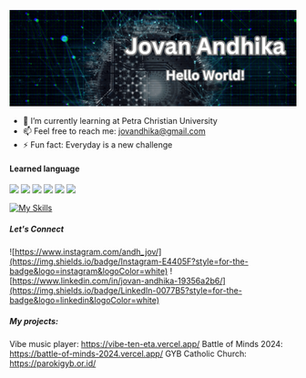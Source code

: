 ![Jovan Andhika](img/BannerProfile.png)

- 🔭 I’m currently learning at Petra Christian University
- 📫 Feel free to reach me: jovandhika@gmail.com
- ⚡ Fun fact: Everyday is a new challenge

#### Learned language
<!-- HTML -->
<img src="https://img.shields.io/badge/HTML5-E34F26?style=for-the-badge&logo=html5&logoColor=white"> <img src="https://img.shields.io/badge/CSS3-1572B6?style=for-the-badge&logo=css3&logoColor=white"> <img src="https://img.shields.io/badge/JavaScript-323330?style=for-the-badge&logo=javascript&logoColor=F7DF1E"> <img src="https://img.shields.io/badge/PHP-777BB4?style=for-the-badge&logo=php&logoColor=white"> <img src="https://img.shields.io/badge/Python-FFD43B?style=for-the-badge&logo=python&logoColor=blue"> <img src="https://img.shields.io/badge/C%2B%2B-00599C?style=for-the-badge&logo=c%2B%2B&logoColor=white">

[![My Skills](https://skillicons.dev/icons?i=laravel,mysql,java&theme=light)](https://skillicons.dev)



##### Let's Connect
![https://www.instagram.com/andh_jov/](https://img.shields.io/badge/Instagram-E4405F?style=for-the-badge&logo=instagram&logoColor=white) ![https://www.linkedin.com/in/jovan-andhika-19356a2b6/](https://img.shields.io/badge/LinkedIn-0077B5?style=for-the-badge&logo=linkedin&logoColor=white)

##### My projects:
Vibe music player: https://vibe-ten-eta.vercel.app/
Battle of Minds 2024: https://battle-of-minds-2024.vercel.app/
GYB Catholic Church: https://parokigyb.or.id/

